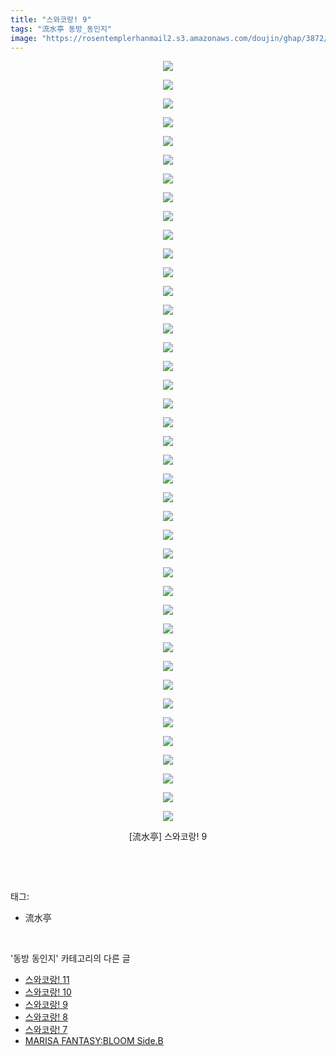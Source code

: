```yaml
---
title: "스와코랑! 9"
tags: "流水亭 동방_동인지"
image: "https://rosentemplerhanmail2.s3.amazonaws.com/doujin/ghap/3872/001.jpg"
---
```

<div class="article">
<p style="text-align: center; clear: none; float: none;"><img src="{{ site.imgserver12 }}/ghap/3872/001.jpg"/></p>
<p style="text-align: center; clear: none; float: none;"><img src="{{ site.imgserver12 }}/ghap/3872/002.jpg"/></p>
<p style="text-align: center; clear: none; float: none;"><img src="{{ site.imgserver12 }}/ghap/3872/003.jpg"/></p>
<p style="text-align: center; clear: none; float: none;"><img src="{{ site.imgserver12 }}/ghap/3872/004.jpg"/></p>
<p style="text-align: center; clear: none; float: none;"><img src="{{ site.imgserver12 }}/ghap/3872/005.jpg"/></p>
<p style="text-align: center; clear: none; float: none;"><img src="{{ site.imgserver12 }}/ghap/3872/006.jpg"/></p>
<p style="text-align: center; clear: none; float: none;"><img src="{{ site.imgserver12 }}/ghap/3872/007.jpg"/></p>
<p style="text-align: center; clear: none; float: none;"><img src="{{ site.imgserver12 }}/ghap/3872/008.jpg"/></p>
<p style="text-align: center; clear: none; float: none;"><img src="{{ site.imgserver12 }}/ghap/3872/009.jpg"/></p>
<p style="text-align: center; clear: none; float: none;"><img src="{{ site.imgserver12 }}/ghap/3872/010.jpg"/></p>
<p style="text-align: center; clear: none; float: none;"><img src="{{ site.imgserver12 }}/ghap/3872/011.jpg"/></p>
<p style="text-align: center; clear: none; float: none;"><img src="{{ site.imgserver12 }}/ghap/3872/012.jpg"/></p>
<p style="text-align: center; clear: none; float: none;"><img src="{{ site.imgserver12 }}/ghap/3872/013.jpg"/></p>
<p style="text-align: center; clear: none; float: none;"><img src="{{ site.imgserver12 }}/ghap/3872/014.jpg"/></p>
<p style="text-align: center; clear: none; float: none;"><img src="{{ site.imgserver12 }}/ghap/3872/015.jpg"/></p>
<p style="text-align: center; clear: none; float: none;"><img src="{{ site.imgserver12 }}/ghap/3872/016.jpg"/></p>
<p style="text-align: center; clear: none; float: none;"><img src="{{ site.imgserver12 }}/ghap/3872/017.jpg"/></p>
<p style="text-align: center; clear: none; float: none;"><img src="{{ site.imgserver12 }}/ghap/3872/018.jpg"/></p>
<p style="text-align: center; clear: none; float: none;"><img src="{{ site.imgserver12 }}/ghap/3872/019.jpg"/></p>
<p style="text-align: center; clear: none; float: none;"><img src="{{ site.imgserver12 }}/ghap/3872/020.jpg"/></p>
<p style="text-align: center; clear: none; float: none;"><img src="{{ site.imgserver12 }}/ghap/3872/021.jpg"/></p>
<p style="text-align: center; clear: none; float: none;"><img src="{{ site.imgserver12 }}/ghap/3872/022.jpg"/></p>
<p style="text-align: center; clear: none; float: none;"><img src="{{ site.imgserver12 }}/ghap/3872/023.jpg"/></p>
<p style="text-align: center; clear: none; float: none;"><img src="{{ site.imgserver12 }}/ghap/3872/024.jpg"/></p>
<p style="text-align: center; clear: none; float: none;"><img src="{{ site.imgserver12 }}/ghap/3872/025.jpg"/></p>
<p style="text-align: center; clear: none; float: none;"><img src="{{ site.imgserver12 }}/ghap/3872/026.jpg"/></p>
<p style="text-align: center; clear: none; float: none;"><img src="{{ site.imgserver12 }}/ghap/3872/027.jpg"/></p>
<p style="text-align: center; clear: none; float: none;"><img src="{{ site.imgserver12 }}/ghap/3872/028.jpg"/></p>
<p style="text-align: center; clear: none; float: none;"><img src="{{ site.imgserver12 }}/ghap/3872/029.jpg"/></p>
<p style="text-align: center; clear: none; float: none;"><img src="{{ site.imgserver12 }}/ghap/3872/030.jpg"/></p>
<p style="text-align: center; clear: none; float: none;"><img src="{{ site.imgserver12 }}/ghap/3872/031.jpg"/></p>
<p style="text-align: center; clear: none; float: none;"><img src="{{ site.imgserver12 }}/ghap/3872/032.jpg"/></p>
<p style="text-align: center; clear: none; float: none;"><img src="{{ site.imgserver12 }}/ghap/3872/033.jpg"/></p>
<p style="text-align: center; clear: none; float: none;"><img src="{{ site.imgserver12 }}/ghap/3872/034.jpg"/></p>
<p style="text-align: center; clear: none; float: none;"><img src="{{ site.imgserver12 }}/ghap/3872/035.jpg"/></p>
<p style="text-align: center; clear: none; float: none;"><img src="{{ site.imgserver12 }}/ghap/3872/036.jpg"/></p>
<p style="text-align: center; clear: none; float: none;"><img src="{{ site.imgserver12 }}/ghap/3872/037.jpg"/></p>
<p style="text-align: center; clear: none; float: none;"><img src="{{ site.imgserver12 }}/ghap/3872/038.jpg"/></p>
<p style="text-align: center; clear: none; float: none;"><img src="{{ site.imgserver12 }}/ghap/3872/039.jpg"/></p>
<p style="text-align: center; clear: none; float: none;"><img src="{{ site.imgserver12 }}/ghap/3872/040.jpg"/></p>
<p style="text-align: center; clear: none; float: none;"><img src="{{ site.imgserver12 }}/ghap/3872/041.jpg"/></p>
<p style="text-align: center; clear: none; float: none;">[流水亭] 스와코랑! 9</p>
<p><br/></p>
</div><br/>
<div class="tagTrail">
<p>태그: </p>
<ul>
<li>流水亭</li>
</ul>
</div><br/>
<div class="another">
<p>'동방 동인지' 카테고리의 다른 글</p>
<ul>
<li><a href="/ghap_3874">스와코랑! 11</a></li>
<li><a href="/ghap_3873">스와코랑! 10</a></li>
<li><a href="/ghap_3872">스와코랑! 9</a></li>
<li><a href="/ghap_3871">스와코랑! 8</a></li>
<li><a href="/ghap_3870">스와코랑! 7</a></li>
<li><a href="/ghap_3869">MARISA FANTASY:BLOOM Side.B</a></li>
</ul>
</div><br/>
<div class="cb_module cb_fluid">
<div class="cb_wrt cb_profile">
</div><!-- commentList close -->
</div><br/>
